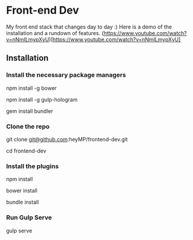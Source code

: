 # Front-end Dev
My front end stack that changes day to day :)
Here is a demo of the installation and a rundown of features. (https://www.youtube.com/watch?v=nNmILmypXyU)[https://www.youtube.com/watch?v=nNmILmypXyU]

## Installation

### Install the necessary package managers

npm install -g bower

npm install -g gulp-hologram

gem install bundler

### Clone the repo
git clone git@github.com:heyMP/frontend-dev.git

cd frontend-dev

### Install the plugins
npm install

bower install

bundle install

### Run Gulp Serve
gulp serve
